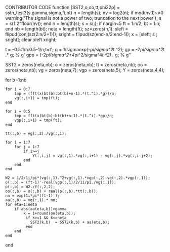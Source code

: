 CONTRIBUTOR CODE
function [SST2,o,oo,tt,phi22p] = sstn_test3(s,gamma,sigma,ft,bt)
n = length(s);
nv = log2(n);
if mod(nv,1)~=0
    warning('The signal is not a power of two, truncation to the next power');
    s = s(1:2^floor(nv));
end
n = length(s);
s = s(:);
if nargin<5
   ft = 1:n/2;
   bt = 1:n;
end
nb = length(bt);
neta = length(ft);
sz=zeros(n,1);
sleft = flipud(conj(sz(2:n/2+1)));
sright = flipud(sz(end-n/2:end-1));
x = [sleft; s ; sright];
clear xleft xright;

t = -0.5:1/n:0.5-1/n;t=t';
g =  1/sigma*exp(-pi/sigma^2*t.^2);
gp = -2*pi/sigma^2*t .* g; % g'
gpp = (-2*pi/sigma^2+4*pi^2/sigma^4*t.^2) .* g; % g''

SST2 = zeros(neta,nb);
o = zeros(neta,nb);
tt = zeros(neta,nb);
oo = zeros(neta,nb);
vg = zeros(neta,7);
vgp = zeros(neta,5);
Y = zeros(neta,4,4);

for b=1:nb
	
    for i = 0:7
        tmp = (fft(x(bt(b):bt(b)+n-1).*(t.^i).*g))/n;
        vg(:,i+1) = tmp(ft);
    end 
       
    for i = 0:5
        tmp = fft(x(bt(b):bt(b)+n-1).*(t.^i).*gp)/n;
        vgp(:,i+1) = tmp(ft);
    end
    
    tt(:,b) = vg(:,2)./vg(:,1); 
   
    for i = 1:7
        for j = 1:7
            if i>=j
                Y(:,i,j) = vg(:,1).*vg(:,i+1) - vg(:,j).*vg(:,i-j+2);
            end
        end
    end  
    
    W2 = 1/2/1i/pi*(vg(:,1).^2+vg(:,1).*vgp(:,2)-vg(:,2).*vgp(:,1));
    o(:,b) = (ft-1)'-real(vgp(:,1)/2/1i/pi./vg(:,1));
    p(:,b) = W2./Y(:,2,2);
    oo(:,b) = o(:,b) + real(p(:,b).*tt(:,b));
    nn = exp(1i*pi*(ft-1)');
    aa(:,b) = vg(:,1).* nn; 
    for eta=1:neta
        if abs(aa(eta,b))>gamma  
            k = 1+round(oo(eta,b));
             if k>=1 && k<=neta
               SST2(k,b)  = SST2(k,b) + aa(eta,b);
             end
        end
    end
end

